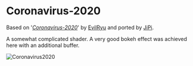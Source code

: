 Coronavirus-2020
==================

Based on '_[Coronavirus-2020](https://www.shadertoy.com/view/tt3XR7)_' by [EvilRyu](https://www.shadertoy.com/user/EvilRyu) and ported by [JiPi](../../Site/Profiles/JiPi.md).

A somewhat complicated shader. A very good bokeh effect was achieved here with an additional buffer.

![Coronavirus2020](https://user-images.githubusercontent.com/78935215/123689112-26d04280-d853-11eb-9b4f-9c50f2f70fe7.gif)


